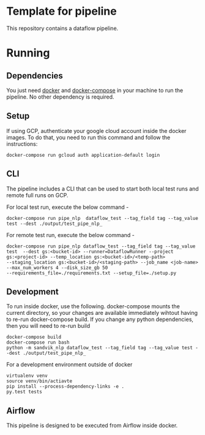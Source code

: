 # Template for pipeline


This repository contains a dataflow pipeline.

# Running

## Dependencies

You just need [docker](https://www.docker.com/) and
[docker-compose](https://docs.docker.com/compose/) in your machine to run the
pipeline. No other dependency is required.

## Setup

If using GCP, authenticate your google cloud account inside the docker images. To do that, you need
to run this command and follow the instructions:

```
docker-compose run gcloud auth application-default login
```

## CLI

The pipeline includes a CLI that can be used to start both local test runs and
remote full runs on GCP.

For local test run, execute the below command -
```
docker-compose run pipe_nlp  dataflow_test --tag_field tag --tag_value test --dest ./output/test_pipe_nlp_
```

For remote test run, execute the below command -
```
docker-compose run pipe_nlp dataflow_test --tag_field tag --tag_value
test  --dest gs:<bucket-id> --runner=DataflowRunner --project
gs:<project-id> --temp_location gs:<bucket-id>/<temp-path>
--staging_location gs:<bucket-id>/<staging-path> --job_name <job-name>
--max_num_workers 4 --disk_size_gb 50
--requirements_file=./requirements.txt --setup_file=./setup.py
```

## Development
To run inside docker, use the following.  docker-compose mounts the current directory, so
your changes are available immediately wihtout having to re-run docker-compose build.
If you change any python dependencies, then you will need to re-run build

```
docker-compose build
docker-compose run bash
python -m sandvik_nlp dataflow_test --tag_field tag --tag_value test --dest ./output/test_pipe_nlp_
```


For a development environment outside of docker
```
virtualenv venv
source venv/bin/actiavte
pip install --process-dependency-links -e .
py.test tests
```

## Airflow
This pipeline is designed to be executed from Airflow inside docker.

